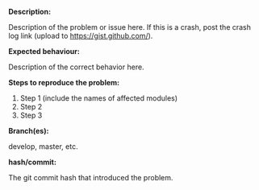 **Description:**

Description of the problem or issue here.
If this is a crash, post the crash log link (upload to https://gist.github.com/).

**Expected behaviour:**

Description of the correct behavior here.

**Steps to reproduce the problem:**

1. Step 1 (include the names of affected modules)  
2. Step 2
3. Step 3

**Branch(es):**

develop, master, etc.

**hash/commit:**

The git commit hash that introduced the problem.